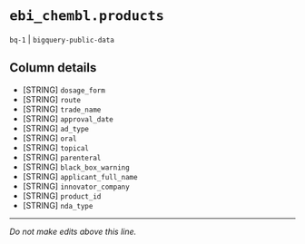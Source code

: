 # `ebi_chembl.products`
`bq-1` | `bigquery-public-data`

## Column details
* [STRING]    `dosage_form`
* [STRING]    `route`
* [STRING]    `trade_name`
* [STRING]    `approval_date`
* [STRING]    `ad_type`
* [STRING]    `oral`
* [STRING]    `topical`
* [STRING]    `parenteral`
* [STRING]    `black_box_warning`
* [STRING]    `applicant_full_name`
* [STRING]    `innovator_company`
* [STRING]    `product_id`
* [STRING]    `nda_type`

-------------------------------------------------------------------------------
*Do not make edits above this line.*
